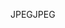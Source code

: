 <span data-ttu-id="e1476-101">JPEG</span><span class="sxs-lookup"><span data-stu-id="e1476-101">JPEG</span></span>